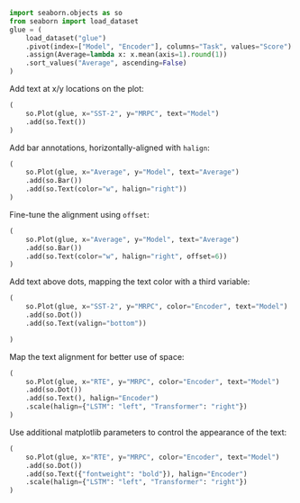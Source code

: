 ```python
import seaborn.objects as so
from seaborn import load_dataset
glue = (
    load_dataset("glue")
    .pivot(index=["Model", "Encoder"], columns="Task", values="Score")
    .assign(Average=lambda x: x.mean(axis=1).round(1))
    .sort_values("Average", ascending=False)
)
```
Add text at x/y locations on the plot:

```python
(
    so.Plot(glue, x="SST-2", y="MRPC", text="Model")
    .add(so.Text())
)
```
Add bar annotations, horizontally-aligned with `halign`:

```python
(
    so.Plot(glue, x="Average", y="Model", text="Average")
    .add(so.Bar())
    .add(so.Text(color="w", halign="right"))
)
```
Fine-tune the alignment using `offset`:

```python
(
    so.Plot(glue, x="Average", y="Model", text="Average")
    .add(so.Bar())
    .add(so.Text(color="w", halign="right", offset=6))
)
```
Add text above dots, mapping the text color with a third variable:

```python
(
    so.Plot(glue, x="SST-2", y="MRPC", color="Encoder", text="Model")
    .add(so.Dot())
    .add(so.Text(valign="bottom"))

)
```
Map the text alignment for better use of space:

```python
(
    so.Plot(glue, x="RTE", y="MRPC", color="Encoder", text="Model")
    .add(so.Dot())
    .add(so.Text(), halign="Encoder")
    .scale(halign={"LSTM": "left", "Transformer": "right"})
)
```
Use additional matplotlib parameters to control the appearance of the text:

```python
(
    so.Plot(glue, x="RTE", y="MRPC", color="Encoder", text="Model")
    .add(so.Dot())
    .add(so.Text({"fontweight": "bold"}), halign="Encoder")
    .scale(halign={"LSTM": "left", "Transformer": "right"})
)
```


```python

```
